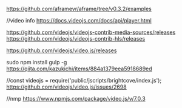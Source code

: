https://github.com/aframevr/aframe/tree/v0.3.2/examples


//video info
https://docs.videojs.com/docs/api/player.html

https://github.com/videojs/videojs-contrib-media-sources/releases
https://github.com/videojs/videojs-contrib-hls/releases

https://github.com/videojs/video.js/releases

sudo npm install gulp -g
https://qiita.com/kazukichi/items/884a1379eea5918689ed


//const videojs = require('public/jscripts/brightcove/index.js');
https://github.com/videojs/video.js/issues/2698


//nmp
https://www.npmjs.com/package/video.js/v/7.0.3
